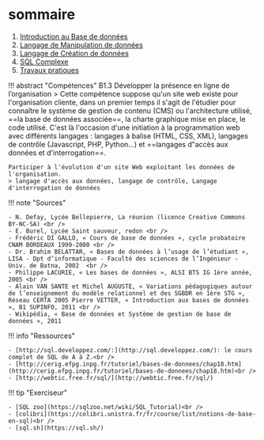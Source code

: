 # sommaire

1. [Introduction au Base de données](./1_introduction/cours.md)
2. [Langage de Manipulation de données](./2_LMD/cours.md)
3. [Langage de Création de données](./3_LCD/cours.md)
4. [SQL Complexe](./4_SQLComplexe/cours.md)
5. [Travaux pratiques](./5_TP/)

!!! abstract "Compétences"
    B1.3 Développer la présence en ligne de l’organisation
    > Cette compétence suppose qu'un site web existe pour l'organisation cliente, dans un premier temps il s'agit de l'étudier pour connaître le système de gestion de contenu (CMS) ou l'architecture utilisé, ==la base de données associée==, la charte graphique mise en place, le code utilisé. C'est là l'occasion d'une initiation à la programmation web avec différents langages : langages à balise (HTML, CSS, XML), langages de contrôle (Javascript, PHP, Python...) et ==langages d‟accès aux données et d'interrogation==.

    Participer à l'évolution d'un site Web exploitant les données de l'organisation.
    > langage d'accès aux données, langage de contrôle, Langage d'interrogation de données

!!! note "Sources"

    - N. Defay, Lycée Bellepierre, La réunion (licence Creative Commons BY-NC-SA) <br />
    - E. Burel, Lycée Saint sauveur, redon <br />
    - Frédéric DI GALLO, « Cours de base de données », cycle probatoire CNAM BORDEAUX 1999-2000 <br />
    - Dr. Brahim BELATTAR, « Bases de données à l’usage de l’étudiant », LISA - Dpt d’informatique - Faculté des sciences de l’Ingénieur - Univ. de Batna, 2002  <br />
    - Philippe LACURIE, « Les bases de données », ALSI BTS IG 1ère année, 2005 <br />
    - Alain VAN SANTE et Michel AUGUSTE, « Variations pédagogiques autour de l’enseignement du modèle relationnel et des SGBDR en 1ère STG », Réseau CERTA 2005 Pierre VETTER, « Introduction aux bases de données », B1 SUPINFO, 2011 <br />
    - Wikipédia, « Base de données et Système de gestion de base de données », 2011

!!! info "Ressources"

    - [http://sql.developpez.com/:](http://sql.developpez.com/): le cours complet de SQL de A à Z.<br />
    - [http://cerig.efpg.inpg.fr/tutoriel/bases-de-donnees/chap18.htm](http://cerig.efpg.inpg.fr/tutoriel/bases-de-donnees/chap18.htm)<br />
    - [http://webtic.free.fr/sql/](http://webtic.free.fr/sql/)

!!! tip "Exerciseur"

    - [SQL zoo](https://sqlzoo.net/wiki/SQL_Tutorial)<br />
    - [colibri](https://colibri.unistra.fr/fr/course/list/notions-de-base-en-sql)<br />
    - [sql.sh](https://sql.sh/)
